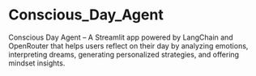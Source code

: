 # Conscious_Day_Agent
Conscious Day Agent – A Streamlit app powered by LangChain and OpenRouter that helps users reflect on their day by analyzing emotions, interpreting dreams, generating personalized strategies, and offering mindset insights.
